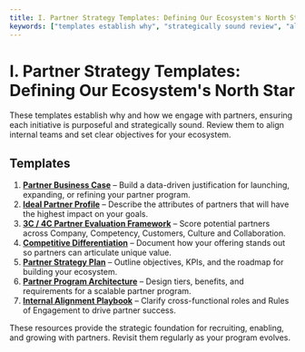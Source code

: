 ```yaml
---
title: I. Partner Strategy Templates: Defining Our Ecosystem's North Star
keywords: ["templates establish why", "strategically sound review", "align internal teams", "set clear objectives", "data driven justification", "offering stands out"]
---
```

# I. Partner Strategy Templates: Defining Our Ecosystem's North Star

These templates establish why and how we engage with partners, ensuring each initiative is purposeful and strategically sound. Review them to align internal teams and set clear objectives for your ecosystem.

## Templates
1. **[Partner Business Case](I_Partner_Strategy_Templates/01_Partner_Business_Case.md)** – Build a data-driven justification for launching, expanding, or refining your partner program.
2. **[Ideal Partner Profile](I_Partner_Strategy_Templates/02_Ideal_Partner_Profile.md)** – Describe the attributes of partners that will have the highest impact on your goals.
3. **[3C / 4C Partner Evaluation Framework](I_Partner_Strategy_Templates/03_3C_4C_Evaluation_Framework.md)** – Score potential partners across Company, Competency, Customers, Culture and Collaboration.
4. **[Competitive Differentiation](I_Partner_Strategy_Templates/04_Competitive_Differentiation.md)** – Document how your offering stands out so partners can articulate unique value.
5. **[Partner Strategy Plan](I_Partner_Strategy_Templates/05_Partner_Strategy_Plan.md)** – Outline objectives, KPIs, and the roadmap for building your ecosystem.
6. **[Partner Program Architecture](I_Partner_Strategy_Templates/06_Program_Architecture.md)** – Design tiers, benefits, and requirements for a scalable partner program.
7. **[Internal Alignment Playbook](I_Partner_Strategy_Templates/07_Internal_Alignment_Playbook.md)** – Clarify cross-functional roles and Rules of Engagement to drive partner success.

These resources provide the strategic foundation for recruiting, enabling, and growing with partners. Revisit them regularly as your program evolves.
